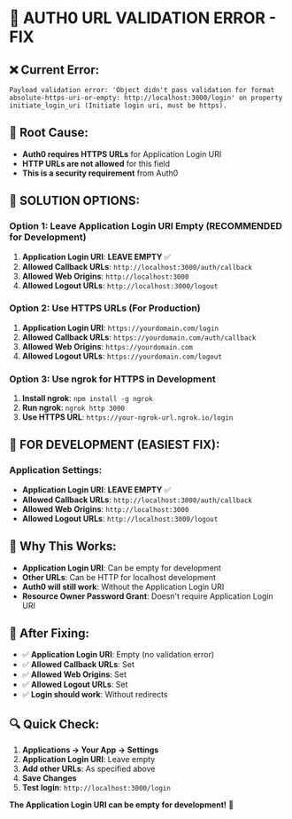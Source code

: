 # 🚨 **AUTH0 URL VALIDATION ERROR - FIX**

## **❌ Current Error:**
```
Payload validation error: 'Object didn't pass validation for format absolute-https-uri-or-empty: http://localhost:3000/login' on property initiate_login_uri (Initiate login uri, must be https).
```

## **🎯 Root Cause:**
- **Auth0 requires HTTPS URLs** for Application Login URI
- **HTTP URLs are not allowed** for this field
- **This is a security requirement** from Auth0

## **🔧 SOLUTION OPTIONS:**

### **Option 1: Leave Application Login URI Empty (RECOMMENDED for Development)**
1. **Application Login URI**: **LEAVE EMPTY** ✅
2. **Allowed Callback URLs**: `http://localhost:3000/auth/callback`
3. **Allowed Web Origins**: `http://localhost:3000`
4. **Allowed Logout URLs**: `http://localhost:3000/logout`

### **Option 2: Use HTTPS URLs (For Production)**
1. **Application Login URI**: `https://yourdomain.com/login`
2. **Allowed Callback URLs**: `https://yourdomain.com/auth/callback`
3. **Allowed Web Origins**: `https://yourdomain.com`
4. **Allowed Logout URLs**: `https://yourdomain.com/logout`

### **Option 3: Use ngrok for HTTPS in Development**
1. **Install ngrok**: `npm install -g ngrok`
2. **Run ngrok**: `ngrok http 3000`
3. **Use HTTPS URL**: `https://your-ngrok-url.ngrok.io/login`

## **📝 FOR DEVELOPMENT (EASIEST FIX):**

### **Application Settings:**
- **Application Login URI**: **LEAVE EMPTY** ✅
- **Allowed Callback URLs**: `http://localhost:3000/auth/callback`
- **Allowed Web Origins**: `http://localhost:3000`
- **Allowed Logout URLs**: `http://localhost:3000/logout`

## **🎯 Why This Works:**
- **Application Login URI**: Can be empty for development
- **Other URLs**: Can be HTTP for localhost development
- **Auth0 will still work**: Without the Application Login URI
- **Resource Owner Password Grant**: Doesn't require Application Login URI

## **🚨 After Fixing:**
- ✅ **Application Login URI**: Empty (no validation error)
- ✅ **Allowed Callback URLs**: Set
- ✅ **Allowed Web Origins**: Set
- ✅ **Allowed Logout URLs**: Set
- ✅ **Login should work**: Without redirects

## **🔍 Quick Check:**
1. **Applications → Your App → Settings**
2. **Application Login URI**: Leave empty
3. **Add other URLs**: As specified above
4. **Save Changes**
5. **Test login**: `http://localhost:3000/login`

**The Application Login URI can be empty for development!** 🎯



